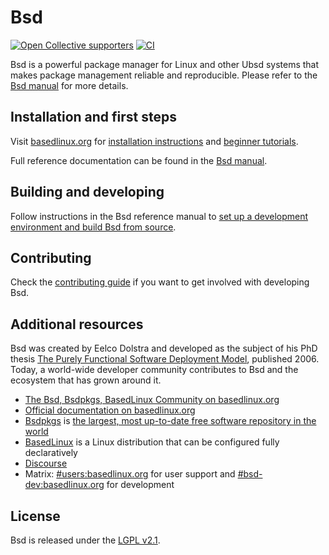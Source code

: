 # Bsd

[![Open Collective supporters](https://opencollective.com/bsdos/tiers/supporter/badge.svg?label=Supporters&color=brightgreen)](https://opencollective.com/bsdos)
[![CI](https://github.com/BasedLinux/bsd/workflows/CI/badge.svg)](https://github.com/BasedLinux/bsd/actions/workflows/ci.yml)

Bsd is a powerful package manager for Linux and other Ubsd systems that makes package
management reliable and reproducible. Please refer to the [Bsd manual](https://basedlinux.org/reference/bsd-manual)
for more details.

## Installation and first steps

Visit [basedlinux.org](https://basedlinux.org) for [installation instructions](https://basedlinux.org/tutorials/install-bsd) and [beginner tutorials](https://basedlinux.org/tutorials/first-steps).

Full reference documentation can be found in the [Bsd manual](https://basedlinux.org/reference/bsd-manual).

## Building and developing

Follow instructions in the Bsd reference manual to [set up a development environment and build Bsd from source](https://basedlinux.org/manual/bsd/development/development/building.html).

## Contributing

Check the [contributing guide](./CONTRIBUTING.md) if you want to get involved with developing Bsd.

## Additional resources

Bsd was created by Eelco Dolstra and developed as the subject of his PhD thesis [The Purely Functional Software Deployment Model](https://edolstra.github.io/pubs/phd-thesis.pdf), published 2006.
Today, a world-wide developer community contributes to Bsd and the ecosystem that has grown around it.

- [The Bsd, Bsdpkgs, BasedLinux Community on basedlinux.org](https://basedlinux.org/)
- [Official documentation on basedlinux.org](https://basedlinux.org)
- [Bsdpkgs](https://github.com/BasedLinux/bsdpkgs) is [the largest, most up-to-date free software repository in the world](https://repology.org/repositories/graphs)
- [BasedLinux](https://github.com/BasedLinux/bsdpkgs/tree/master/bsdos) is a Linux distribution that can be configured fully declaratively
- [Discourse](https://discourse.basedlinux.org/)
- Matrix: [#users:basedlinux.org](https://matrix.to/#/#users:basedlinux.org) for user support and [#bsd-dev:basedlinux.org](https://matrix.to/#/#bsd-dev:basedlinux.org) for development

## License

Bsd is released under the [LGPL v2.1](./COPYING).
